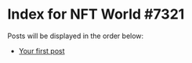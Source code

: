# Index for NFT World #7321
Posts will be displayed in the order below:

- [Your first post](./001-first.md)

